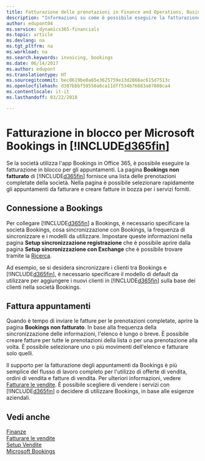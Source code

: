 ```yaml
---
title: Fatturazione delle prenotazioni in Finance and Operations, Business edition | Documenti Microsoft
description: "Informazioni su come è possibile eseguire la fatturazione da Microsoft Bookings in Finance and Operations, Business edition."
author: edupont04
ms.service: dynamics365-financials
ms.topic: article
ms.devlang: na
ms.tgt_pltfrm: na
ms.workload: na
ms.search.keywords: invoicing, bookings
ms.date: 06/14/2017
ms.author: edupont
ms.translationtype: HT
ms.sourcegitcommit: bec0619be0a65e3625759e13d2866ac615d7513c
ms.openlocfilehash: d387bbbf59550a6ca11dff534b76683a07808ca4
ms.contentlocale: it-it
ms.lasthandoff: 03/22/2018

---
```

# <a name="bulk-invoicing-for-microsoft-bookings-in-included365finincludesd365finmdmd"></a>Fatturazione in blocco per Microsoft Bookings in [!INCLUDE[d365fin](includes/d365fin_md.md)]
Se la società utilizza l'app Bookings in Office 365, è possibile eseguire la fatturazione in blocco per gli appuntamenti. La pagina **Bookings non fatturato** di [!INCLUDE[d365fin](includes/d365fin_md.md)] fornisce una lista delle prenotazioni completate della società. Nella pagina è possibile selezionare rapidamente gli appuntamenti da fatturare e creare fatture in bozza per i servizi forniti.  

## <a name="connect-to-bookings"></a>Connessione a Bookings
Per collegare [!INCLUDE[d365fin](includes/d365fin_md.md)] a Bookings, è necessario specificare la società Bookings, cosa sincronizzazione con Bookings, la frequenza di sincronizzare e i modelli da utilizzare. Impostare queste informazioni nella pagina **Setup sincronizzazione registrazione** che è possibile aprire dalla pagina **Setup sincronizzazione con Exchange** che è possibile trovare tramite la [Ricerca](ui-search.md).  

Ad esempio, se si desidera sincronizzare i clienti tra Bookings e [!INCLUDE[d365fin](includes/d365fin_md.md)], è necessario specificare il modello di default da utilizzare per aggiungere i nuovi clienti in [!INCLUDE[d365fin](includes/d365fin_md.md)] sulla base dei clienti nella società Bookings.  

## <a name="invoice-appointments"></a>Fattura appuntamenti
Quando è tempo di inviare le fatture per le prenotazioni completate, aprire la pagina **Bookings non fatturato**. In base alla frequenza della sincronizzazione delle informazioni, l'elenco è lungo o breve. È possibile creare fatture per tutte le prenotazioni della lista o per una prenotazione alla volta. È possibile selezionare uno o più movimenti dell'elenco e fatturare solo quelli.  

Il supporto per la fatturazione degli appuntamenti da Bookings è più semplice del flusso di lavoro completo per l'utilizzo di offerte di vendita, ordini di vendita e fatture di vendita. Per ulteriori informazioni, vedere [Fatturare le vendite](sales-how-invoice-sales.md). È possibile scegliere di vendere i servizi con [!INCLUDE[d365fin](includes/d365fin_md.md)] o decidere di utilizzare Bookings, in base alle esigenze aziendali.  

## <a name="see-also"></a>Vedi anche
[Finanze](finance.md)  
[Fatturare le vendite](sales-how-invoice-sales.md)  
[Setup Vendite](sales-setup-sales.md)  
[Microsoft Bookings](https://products.office.com/en-us/business/scheduling-and-booking-app)  

